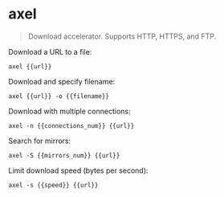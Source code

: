 axel
====

> Download accelerator.
> Supports HTTP, HTTPS, and FTP.

Download a URL to a file:

    axel {{url}}

Download and specify filename:

    axel {{url}} -o {{filename}}

Download with multiple connections:

    axel -n {{connections_num}} {{url}}

Search for mirrors:

    axel -S {{mirrors_num}} {{url}}

Limit download speed (bytes per second):

    axel -s {{speed}} {{url}}
